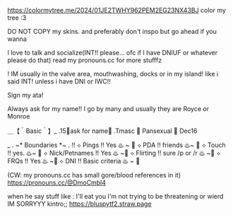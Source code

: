 https://colormytree.me/2024/01JE2TWHY962PEM2EG23NX43BJ
color my tree :3

DO NOT COPY my skins. and preferably don't inspo but go ahead if you wanna

I love to talk and socialize(INT!! please... ofc if I have DNIUF or whatever please do that)
read my pronouns.cc for more stufffz

! IM usually in the valve area, mouthwashing, docks or in my island! like i said INT! unless i have DNI or IWC!!

Sign my ata!

Always ask for my name!! I go by many and usually they are Royce or Monroe

＿【｀Basic｀】_
.15🍷ask for name🍷
.Tmasc 🥀 Pansexual 🥀 Dec16

_ . ~* Boundaries *~ . !!
⟡ Pings !! Yes ♨ ~ 🥀
⟡ PDA !! friends ♨~ 🥀
⟡ Touch !! yes. ♨~ 🥀
⟡ Nick/Petnames !! Yes ♨ ~🥀
⟡ Flirting !! sure /p or /r ♨ ~🥀
⟡ FRQs !! Yes ♨ ~🥀
⟡ DNI !! Basic criteria ♨ ~ 🥀

(CW: my pronouns.cc has small gore/blood references in it)
https://pronouns.cc/@DmoCmbl4

when he say stuff like : I'll eat you I'm not trying to be threatening or wierd IM SORRYYY
kintro;; https://bluspytf2.straw.page
